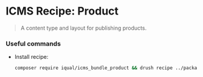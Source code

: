 # ICMS Recipe: Product

> A content type and layout for publishing products.

### Useful commands
- Install recipe:
  ```bash
  composer require iqual/icms_bundle_product && drush recipe ../packages/icms_bundle_product
  ```
